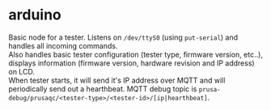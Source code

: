 # arduino
Basic node for a tester. Listens on `/dev/ttyS0` (using `put-serial`) and handles
all incoming commands.  
Also handles basic tester configuration (tester type, firmware version, etc..),
displays information (firmware version, hardware revision and IP address) on LCD.  
When tester starts, it will send it's IP address over MQTT and will periodically
send out a hearthbeat. MQTT debug topic is
`prusa-debug/prusaqc/<tester-type>/<tester-id>/[ip|hearthbeat]`.

